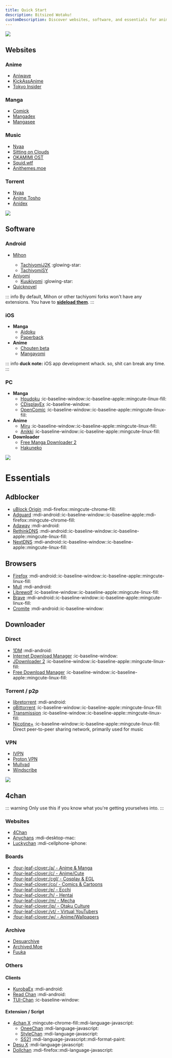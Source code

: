 ```yaml
---
title: Quick Start
description: Bitsized Wotaku!
customDescription: Discover websites, software, and essentials for anime, manga, music, and more. Get started with these curated resources for otaku enthusiasts.
---
```


<GradientCard title="クイックスタート" tag="Quick Start" description="The basic things to get you started." theme="turquoise"/>

![](/banner/sites.png)

## Websites

### Anime

- [Aniwave](https://aniwave.to/home) <Badge type="info" text="Lite" link="https://lite.aniwave.to/home" /><Badge type="info" text="Alt" link="https://anix.to/home" /><Badge type="info" text="Proxies" link="https://aniwave.tv/" />
- [KickAssAnime](https://kickassanime.am/)
- [Tokyo Insider](https://www.tokyoinsider.com/) <Badge text="DDL" />

### Manga

- [Comick](https://comick.io/home) <Badge type="tip" text="RSS" icon="i-material-symbols-rss-feed-rounded" link="https://manga.ldez.workers.dev/" />
- [Mangadex](https://mangadex.org/)
- [Mangasee](https://mangasee123.com/) <Badge type="tip" text="Alt" link="https://atsu.moe/" />

### Music

- [Nyaa](https://nyaa.si/) <Badge type="info" text="2" link="https://nyaa.iss.one/" /><Badge type="info" text="3" link="https://nyaa.iss.ink/" /><Badge type="info" text="4" link="https://nyaa.mom/" /><Badge type="info" text="Torrent" />
- [Sitting on Clouds](https://www.sittingonclouds.net/) <Badge text="DDL" />
- [OKAMIMI OST](https://okamimiost.com/) <Badge text="DDL" />
- [Squid.wtf](https://squid.wtf/) <Badge text="DDL" />
- [Anithemes.moe](https://animethemes.moe/) <Badge text="stream" />

### Torrent

- [Nyaa](https://nyaa.si/) <Badge type="info" text="2" link="https://nyaa.iss.one/" /><Badge type="info" text="3" link="https://nyaa.iss.ink/" /><Badge type="info" text="4" link="https://nyaa.mom/" />
- [Anime Tosho](https://animetosho.org/)
- [Anidex](https://anidex.info/)

![](/banner/software.png)

## Software

### Android
- [Mihon](https://github.com/mihonapp/mihon) <Badge type="tip" text="Extensions" link="https://keiyoushi.github.io/docs/guides/getting-started#adding-the-extension-repo" />
  - [TachiyomiJ2K](https://github.com/Jays2Kings/tachiyomiJ2K) :glowing-star:
  - [TachiyomiSY](https://github.com/jobobby04/TachiyomiSY)
- [Aniyomi](https://github.com/aniyomiorg/aniyomi)
  - [Kuukiyomi](https://github.com/LuftVerbot/kuukiyomi) :glowing-star:
- [Quicknovel](https://github.com/LagradOst/QuickNovel)

::: info By default, Mihon or other tachiyomi forks won't have any extensions. You have to [**sideload them**](https://keiyoushi.github.io/docs/guides/getting-started#adding-the-extension-repo).
:::

### iOS
- **Manga**
  - [Aidoku](https://github.com/Aidoku/Aidoku)
  - [Paperback](https://github.com/Paperback-iOS/app)
- **Anime**
  - [Chouten beta](https://testflight.apple.com/join/Cg1rAPB8) <Badge type="tip" icon="i-ic-outline-discord" text="Discord" link="https://discord.gg/GJGMJRPJ5j" />
  - [Mangayomi](https://github.com/kodjodevf/mangayomi)


::: info **duck note:** iOS app development whack. so, shit can break any time.
:::

### PC
- **Manga**
  - [Houdoku](https://github.com/xgi/houdoku) :ic-baseline-window::ic-baseline-apple::mingcute-linux-fill:
  - [CDisplayEx](https://www.cdisplayex.com/) :ic-baseline-window:
  - [OpenComic](https://github.com/ollm/OpenComic) :ic-baseline-window::ic-baseline-apple::mingcute-linux-fill:
- **Anime**
  - [Miru](https://github.com/ThaUnknown/miru/) :ic-baseline-window::ic-baseline-apple::mingcute-linux-fill: <Badge type="info" text="Torrent" />
  - [Anikki](https://github.com/Kylart/Anikki) :ic-baseline-window::ic-baseline-apple::mingcute-linux-fill: <Badge type="info" text="Torrent" /><Badge type="info" text="Online" />
- **Downloader**
  - [Free Manga Downloader 2](https://github.com/dazedcat19/FMD2)
  - [Hakuneko](https://github.com/manga-download/hakuneko)

![](/banner/essentails.png)

# Essentials

## Adblocker

- [uBlock Origin](https://ublockorigin.com/) :mdi-firefox::mingcute-chrome-fill:
- [Adguard](https://adguard.com/en/welcome.html) :mdi-android::ic-baseline-window::ic-baseline-apple::mdi-firefox::mingcute-chrome-fill:
- [Adaway](https://adaway.org/) :mdi-android:
- [RethinkDNS](https://rethinkdns.com/) :mdi-android::ic-baseline-window::ic-baseline-apple::mingcute-linux-fill:
- [NextDNS](https://nextdns.io/) :mdi-android::ic-baseline-window::ic-baseline-apple::mingcute-linux-fill:

## Browsers

- [Firefox](https://www.mozilla.org/en-US/firefox/browsers/) :mdi-android::ic-baseline-window::ic-baseline-apple::mingcute-linux-fill:
- [Mull](https://github.com/Divested-Mobile/Mull-Fenix) :mdi-android:
- [Librewolf](https://librewolf.net/) :ic-baseline-window::ic-baseline-apple::mingcute-linux-fill:
- [Brave](https://brave.com/) :mdi-android::ic-baseline-window::ic-baseline-apple::mingcute-linux-fill:
- [Cromite](https://github.com/uazo/cromite) :mdi-android::ic-baseline-window:

## Downloader

### Direct
- [1DM](https://play.google.com/store/apps/details?id=idm.internet.download.manager&hl=en&gl=US) :mdi-android:
- [Internet Download Manager](https://www.internetdownloadmanager.com/) <Badge text="Install Guide" link="https://rentry.org/installidm" /> :ic-baseline-window:
- [JDownloader 2](https://jdownloader.org/) <Badge text="Debloat" link="/guides/misc#jdownloader-ad-removal" /> :ic-baseline-window::ic-baseline-apple::mingcute-linux-fill:
- [Free Download Manager](https://www.freedownloadmanager.org/) :ic-baseline-window::ic-baseline-apple::mingcute-linux-fill:


### Torrent / p2p
- [libretorrent](https://play.google.com/store/apps/details?id=org.proninyaroslav.libretorrent) :mdi-android:
- [qBittorrent](https://www.qbittorrent.org/) <Badge text="Enhanced" link="https://github.com/c0re100/qBittorrent-Enhanced-Edition" /> <Badge text="Dark theme" link="https://github.com/maboroshin/qBittorrentDarktheme" /> :ic-baseline-window::ic-baseline-apple::mingcute-linux-fill:
- [Transmission](https://transmissionbt.com/) :ic-baseline-window::ic-baseline-apple::mingcute-linux-fill:
- [Nicotine+](https://nicotine-plus.org/) <Badge text="p2p" />:ic-baseline-window::ic-baseline-apple::mingcute-linux-fill: <tooltip>Direct peer-to-peer sharing network, primarily used for music</tooltip>

### VPN
- [IVPN](https://www.ivpn.net/) <Badge text="Paid" />
- [Proton VPN](https://protonvpn.com/) <Badge text="Paid" />
- [Mullvad](https://mullvad.net/) <Badge text="Paid" />
- [Windscribe](https://windscribe.com/) <Badge text="Freemium" />

![](/banner/4ch.png)

## 4chan

::: warning Only use this if you know what you're getting yourselves into.
:::

### Websites
- [4Chan](https://4chan.org/) <Badge type="tip" text="Mobile" link="https://p.4chan.org/" />
- [Anychans](https://anychans.github.io/4chan/) :mdi-desktop-mac:
- [Luckychan](https://luckychan.app/) :mdi-cellphone-iphone:

### Boards
- [:four-leaf-clover:/a/ - Anime & Manga](https://boards.4channel.org/a/)
- [:four-leaf-clover:/c/ - Anime/Cute](https://boards.4channel.org/c/)
- [:four-leaf-clover:/cgl/ - Cosplay & EGL](https://boards.4channel.org/cgl/)
- [:four-leaf-clover:/co/ - Comics & Cartoons](https://boards.4channel.org/co/)
- [:four-leaf-clover:/e/ - Ecchi](https://boards.4channel.org/e/)
- [:four-leaf-clover:/h/ - Hentai](https://boards.4channel.org/h/)
- [:four-leaf-clover:/m/ - Mecha](https://boards.4channel.org/m/)
- [:four-leaf-clover:/jp/ - Otaku Culture](https://boards.4channel.org/jp/)
- [:four-leaf-clover:/vt/ - Virtual YouTubers](https://boards.4channel.org/vt/)
- [:four-leaf-clover:/w/ - Anime/Wallpapers](https://boards.4channel.org/w/)

### Archive
- [Desuarchive](https://desuarchive.org/)
- [Archived.Moe](https://archived.moe/)
- [Fuuka](https://warosu.org/)

### Others

#### Clients
- [KurobaEx](https://github.com/K1rakishou/Kuroba-Experimental/) :mdi-android:
- [Read Chan](https://play.google.com/store/apps/details?id=com.deezus.pchan) :mdi-android:
- [TUI-Chan](https://github.com/tuqqu/tui-chan) :ic-baseline-window:

#### Extension / Script
- [4chan X](https://github.com/ccd0/4chan-x) :mingcute-chrome-fill::mdi-language-javascript:
    - [OneeChan](https://github.com/KevinParnell/OneeChan) :mdi-language-javascript:
    - [StyleChan](https://github.com/3nly/StyleChan) :mdi-language-javascript:
    - [SS21](https://github.com/saxamaphone69/ss21) :mdi-language-javascript::mdi-format-paint:
- [Desu X](https://greasyfork.org/en/scripts/483282-desu-x-enhancement-script-for-desuarchive-org) :mdi-language-javascript:
- [Dollchan](https://github.com/SthephanShinkufag/Dollchan-Extension-Tools/) :mdi-firefox::mdi-language-javascript: